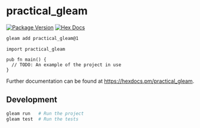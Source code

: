 # practical_gleam

[![Package Version](https://img.shields.io/hexpm/v/practical_gleam)](https://hex.pm/packages/practical_gleam)
[![Hex Docs](https://img.shields.io/badge/hex-docs-ffaff3)](https://hexdocs.pm/practical_gleam/)

```sh
gleam add practical_gleam@1
```
```gleam
import practical_gleam

pub fn main() {
  // TODO: An example of the project in use
}
```

Further documentation can be found at <https://hexdocs.pm/practical_gleam>.

## Development

```sh
gleam run   # Run the project
gleam test  # Run the tests
```
